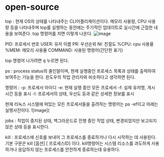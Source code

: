 # open-source

top : 현재 OS의 상태를 나타내주는 CLI어플리케이션이다. 메모리 사용량, CPU 사용량 등을 나타내주며 top를 실행하는 동안에는 주기적인 업데이트로 실시간에 근접한 내용을 보여준다.
top 명령어를 치면 이렇게 나온다.
![image](https://img1.daumcdn.net/thumb/R1280x0/?scode=mtistory2&fname=https%3A%2F%2Fblog.kakaocdn.net%2Fdn%2Frxlg4%2FbtqYfV2LE3L%2FSW5SbyO65ZUa5PggM3KI8K%2Fimg.png)

PID: 프로세서 번호
USER: 유저 이름
PR: 우선순위
NI: 친절도
%CPU: cpu 사용율
%MEM: 메모리 사용율
COMMAND: 사용된 명령어(간단한 표기)

top 명령어 나가려면 q 누르면 된다.

ps : process status의 줄인말이며, 현재 실행중인 프로세스 목록과 상태를 출력하여 보여주는 기능을 한다.
윈도우의 작업 관리자와 비슷하다고 생각하면 된다.

명령어 : 
-p: 프로세서 아이디
-e: 현재 실행 중인 모든 프로세서
-f: 실제 유저명, 개시 시간 등을 표시
-l: 프로세서의 상태, 우선도 등과 같은 상세한 정보를 표시

현재 리눅스 시스템에 떠있는 모든 프로세서들을 출려하는 명령어는 ps -ef이고 아래는 실행사진이다.
![image](

jobs : 작업이 중지된 상태, 백그라운드로 진행 중인 작업 상태, 변경되었지만 보고되지 않은 상태 등을 표시한다.

kill : 프로세스에 신호를 보내어 그 프로세스를 종료하거나 다시 시작하는 데 사용된다.
기본 구문은 kill [옵션] [ 프로세스ID] 이다.
kill명령어는 시스템 리소스를 과도하게 사용하거나 응답하지 않는 프로세스를 안전하게 종료하는데 유용하다.

